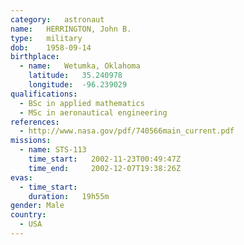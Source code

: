 ```yaml
---
category:	astronaut
name:	HERRINGTON, John B.
type:	military
dob:	1958-09-14
birthplace:
  - name:	Wetumka, Oklahoma
    latitude:	35.240978
    longitude:	-96.239029
qualifications:
  - BSc in applied mathematics
  - MSc in aeronautical engineering
references:
  - http://www.nasa.gov/pdf/740566main_current.pdf
missions:
  - name: STS-113
    time_start:   2002-11-23T00:49:47Z
    time_end:     2002-12-07T19:38:26Z
evas:
  - time_start: 
    duration:   19h55m
gender:	Male
country:
  - USA
---
```

